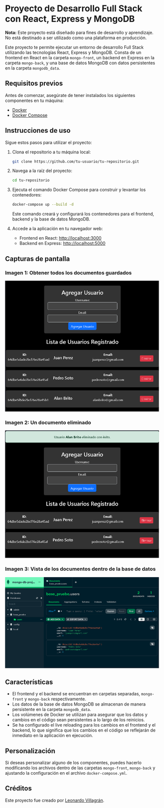# Proyecto de Desarrollo Full Stack con React, Express y MongoDB

**Nota:** Este proyecto está diseñado para fines de desarrollo y aprendizaje. No está destinado a ser utilizado como una plataforma en producción.

Este proyecto te permite ejecutar un entorno de desarrollo Full Stack utilizando las tecnologías React, Express y MongoDB. Consta de un frontend en React en la carpeta `mongo-front`, un backend en Express en la carpeta `mongo-back`, y una base de datos MongoDB con datos persistentes en la carpeta `mongodb_data`.

## Requisitos previos

Antes de comenzar, asegúrate de tener instalados los siguientes componentes en tu máquina:

- [Docker](https://www.docker.com/get-started)
- [Docker Compose](https://docs.docker.com/compose/install/)

## Instrucciones de uso

Sigue estos pasos para utilizar el proyecto:

1. Clona el repositorio a tu máquina local:

   ```bash
   git clone https://github.com/tu-usuario/tu-repositorio.git
   ```

2. Navega a la raíz del proyecto:

   ```bash
   cd tu-repositorio
   ```

3. Ejecuta el comando Docker Compose para construir y levantar los contenedores:

   ```bash
   docker-compose up --build -d
   ```

   Este comando creará y configurará los contenedores para el frontend, backend y la base de datos MongoDB.

4. Accede a la aplicación en tu navegador web:

   - Frontend en React: [http://localhost:3000](http://localhost:3000)
   - Backend en Express: [http://localhost:5000](http://localhost:5000)

## Capturas de pantalla

### Imagen 1: Obtener todos los documentos guardados

![Obtener todos los documentos guardados](images/01.png)

### Imagen 2: Un documento eliminado

![Un documento eliminado](images/02.png)

### Imagen 3: Vista de los documentos dentro de la base de datos

![Vista de los documentos dentro de la base de datos](images/03.png)

## Características

- El frontend y el backend se encuentran en carpetas separadas, `mongo-front` y `mongo-back` respectivamente.
- Los datos de la base de datos MongoDB se almacenan de manera persistente en la carpeta `mongodb_data`.
- Los volúmenes de Docker se utilizan para asegurar que los datos y cambios en el código sean persistentes a lo largo de los reinicios.
- Se ha configurado el live reloading para los cambios en el frontend y el backend, lo que significa que los cambios en el código se reflejarán de inmediato en la aplicación en ejecución.

## Personalización

Si deseas personalizar alguno de los componentes, puedes hacerlo modificando los archivos dentro de las carpetas `mongo-front`, `mongo-back` y ajustando la configuración en el archivo `docker-compose.yml`.

## Créditos

Este proyecto fue creado por [Leonardo Villagrán](https://github.com/Leonardo-villagran).
